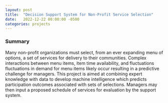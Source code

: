 ```yaml
---
layout: post
title:  "Decision Support System for Non-Profit Service Selection"
date:   2022-12-22 00:00:00 -0500
categories: projects
---
```



### Summary
Many non-profit organizations must select, from an ever expanding menu of options, a set of services for delivery to their communities. Complex interactions between menu items, item time availability, and fluctuations fluctuations in demand for menu items likely occur resulting in a predictive challenge for managers. This project is aimed at combining expert knowledge with data to develop machine intelligence which predicts participation outcomes associated with sets of selections. Managers may then input a proposed schedule of services for evaluation by the support system.   